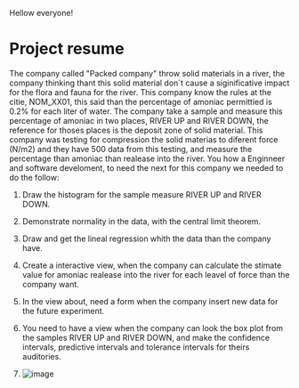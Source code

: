 Hellow everyone!

# Project resume
The company called "Packed company" throw solid materials in a river, the company thinking thant this solid material don´t cause a siginificative impact for the flora and fauna for the river.
This company know the rules at the citie, NOM_XX01, this said than the percentage of amoniac permittied is 0.2% for each liter of water.
The company take a sample and measure this percentage of amoniac in two places, RIVER UP and RIVER DOWN, the reference for thoses places is the deposit zone of solid material.
This company was testing for compression the solid materias to diferent force (N/m2) and they have 500 data from this testing, and measure the percentage than amoniac than realease into the river.
You how a Enginneer and software develoment, to need the next for this company we needed to do the follow:
1. Draw the histogram for the sample measure RIVER UP and RIVER DOWN.
2. Demonstrate normality in the data, with the central limit theorem.
3. Draw and get the lineal regression whith the data than the company have.
4. Create a interactive view, when the company can calculate the stimate value for amoniac realease into the river for each leavel of force than the company want.
5. In the view about, need a form when the company insert new data for the future experiment.
6. You need to have a view when the company can look the box plot from the samples RIVER UP and RIVER DOWN, and make the confidence intervals, predictive intervals and tolerance intervals for theirs auditories.

7. ![image](https://github.com/ferchangodjango/Statistical_report/assets/68520215/fe85a75f-1b36-4fe1-9cb7-c487f77e5bac)

